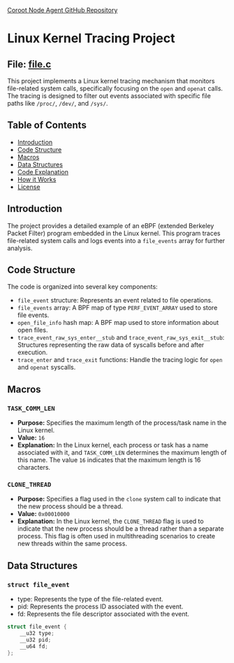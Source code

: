 [Coroot Node Agent GitHub Repository](https://github.com/coroot/coroot-node-agent)

# Linux Kernel Tracing Project

## File: [file.c](https://github.com/coroot/coroot-node-agent/blob/main/ebpftracer/ebpf/file.c)

This project implements a Linux kernel tracing mechanism that monitors file-related system calls, specifically focusing on the `open` and `openat` calls. The tracing is designed to filter out events associated with specific file paths like `/proc/`, `/dev/`, and `/sys/`.

## Table of Contents

- [Introduction](#introduction)
- [Code Structure](#code-structure)
- [Macros](#macros)
- [Data Structures](#data-structures)
- [Code Explanation](#code-explanation)
- [How it Works](#how-it-works)
- [License](#license)

## Introduction

The project provides a detailed example of an eBPF (extended Berkeley Packet Filter) program embedded in the Linux kernel. This program traces file-related system calls and logs events into a `file_events` array for further analysis.

## Code Structure

The code is organized into several key components:

- `file_event` structure: Represents an event related to file operations.
- `file_events` array: A BPF map of type `PERF_EVENT_ARRAY` used to store file events.
- `open_file_info` hash map: A BPF map used to store information about open files.
- `trace_event_raw_sys_enter__stub` and `trace_event_raw_sys_exit__stub`: Structures representing the raw data of syscalls before and after execution.
- `trace_enter` and `trace_exit` functions: Handle the tracing logic for `open` and `openat` syscalls.

## Macros

### `TASK_COMM_LEN`

- **Purpose:** Specifies the maximum length of the process/task name in the Linux kernel.
- **Value:** `16`
- **Explanation:** In the Linux kernel, each process or task has a name associated with it, and `TASK_COMM_LEN` determines the maximum length of this name. The value `16` indicates that the maximum length is 16 characters.

### `CLONE_THREAD`

- **Purpose:** Specifies a flag used in the `clone` system call to indicate that the new process should be a thread.
- **Value:** `0x00010000`
- **Explanation:** In the Linux kernel, the `CLONE_THREAD` flag is used to indicate that the new process should be a thread rather than a separate process. This flag is often used in multithreading scenarios to create new threads within the same process.

## Data Structures

### `struct file_event`

- type: Represents the type of the file-related event.
- pid: Represents the process ID associated with the event.
- fd: Represents the file descriptor associated with the event.

```c
struct file_event {
    __u32 type;
    __u32 pid;
    __u64 fd;
};



```
